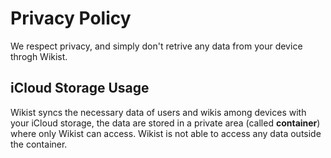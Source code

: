 # Privacy Policy

We respect privacy, and simply don't retrive any data from your device throgh Wikist.

## iCloud Storage Usage

Wikist syncs the necessary data of users and wikis among devices with your iCloud storage, the data are stored in a private area (called **container**) where only Wikist can access. Wikist is not able to access any data outside the container.